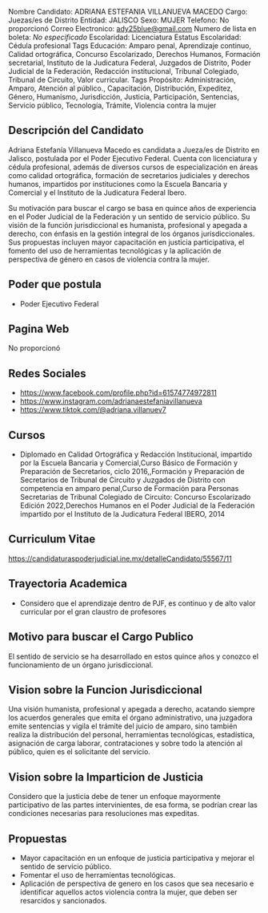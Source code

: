 Nombre Candidato: ADRIANA ESTEFANIA VILLANUEVA MACEDO
Cargo: Juezas/es de Distrito
Entidad: JALISCO
Sexo: MUJER
Telefono: No proporcionó
Correo Electronico: ady25blue@gmail.com
Numero de lista en boleta: *No especificado*
Escolaridad: Licenciatura
Estatus Escolaridad: Cédula profesional
Tags Educación: Amparo penal, Aprendizaje continuo, Calidad ortográfica, Concurso Escolarizado, Derechos Humanos, Formación secretarial, Instituto de la Judicatura Federal, Juzgados de Distrito, Poder Judicial de la Federación, Redacción institucional, Tribunal Colegiado, Tribunal de Circuito, Valor curricular.
Tags Propósito: Administración, Amparo, Atención al público., Capacitación, Distribución, Expeditez, Género, Humanismo, Jurisdicción, Justicia, Participación, Sentencias, Servicio público, Tecnología, Trámite, Violencia contra la mujer


## Descripción del Candidato 

Adriana Estefanía Villanueva Macedo es candidata a Jueza/es de Distrito en Jalisco, postulada por el Poder Ejecutivo Federal. Cuenta con licenciatura y cédula profesional, además de diversos cursos de especialización en áreas como calidad ortográfica, formación de secretarios judiciales y derechos humanos, impartidos por instituciones como la Escuela Bancaria y Comercial y el Instituto de la Judicatura Federal Ibero.

Su motivación para buscar el cargo se basa en quince años de experiencia en el Poder Judicial de la Federación y un sentido de servicio público. Su visión de la función jurisdiccional es humanista, profesional y apegada a derecho, con énfasis en la gestión integral de los órganos jurisdiccionales. Sus propuestas incluyen mayor capacitación en justicia participativa, el fomento del uso de herramientas tecnológicas y la aplicación de perspectiva de género en casos de violencia contra la mujer.


## Poder que postula

- Poder Ejecutivo Federal


## Pagina Web

No proporcionó


## Redes Sociales

- https://www.facebook.com/profile.php?id=61574774972811
- https://www.instagram.com/adrianaestefaniavillanueva
- https://www.tiktok.com/@adriana.villanuev7


## Cursos

- Diplomado en Calidad Ortográfica y Redacción Institucional, impartido por la Escuela Bancaria y Comercial,Curso Básico de Formación y Preparación de Secretarios, ciclo 2016,,Formación y Preparación de Secretarios de Tribunal de Circuito y Juzgados de Distrito con competencia en amparo penal,Curso de Formación para Personas Secretarias de Tribunal Colegiado de Circuito: Concurso Escolarizado Edición 2022,Derechos Humanos en el Poder Judicial de la Federación impartido por el Instituto de la Judicatura Federal IBERO, 2014


## Curriculum Vitae

https://candidaturaspoderjudicial.ine.mx/detalleCandidato/55567/11


## Trayectoria Academica

- Considero que el aprendizaje dentro de PJF, es continuo y de alto valor curricular por el gran claustro de profesores


## Motivo para buscar el Cargo Publico

El sentido de servicio se ha desarrollado en estos quince años y conozco el funcionamiento de un órgano jurisdiccional.


## Vision sobre la Funcion Jurisdiccional

Una visión humanista, profesional y apegada a derecho, acatando siempre los acuerdos generales que emita el órgano administrativo, una juzgadora emite sentencias y vigila el trámite del juicio de amparo, sino también realiza la distribución del personal, herramientas tecnológicas, estadística, asignación de carga laborar, contrataciones y sobre todo la atención al público, quien es el solicitante del servicio.


## Vision sobre la Imparticion de Justicia

Considero que la justicia debe de tener un enfoque mayormente participativo de las partes intervinientes, de esa forma, se podrían crear las condiciones necesarias para resoluciones mas expeditas.


## Propuestas

- Mayor capacitación en un enfoque de justicia participativa y mejorar el sentido de servicio público.
- Fomentar el uso de herramientas tecnológicas.
- Aplicación de perspectiva de genero en los casos que sea necesario e identificar aquellos actos violencia contra la mujer, que deben ser resarcidos y sancionados.

